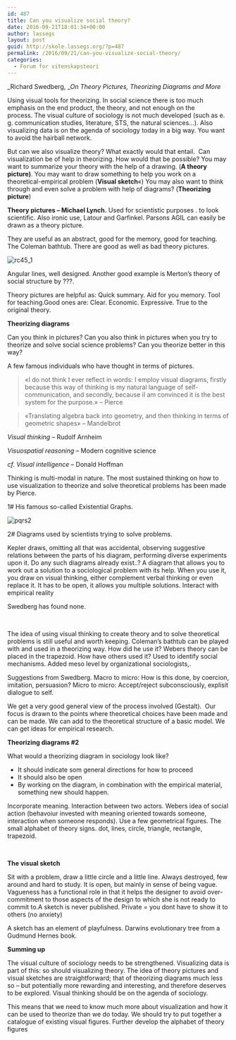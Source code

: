 ```yaml
---
id: 487
title: Can you visualize social theory?
date: 2016-09-21T18:01:34+00:00
author: lassegs
layout: post
guid: http://skole.lassegs.org/?p=487
permalink: /2016/09/21/can-you-visualize-social-theory/
categories:
  - Forum for vitenskapsteori
---
```

_Richard Swedberg, __On Theory Pictures, Theorizing Diagrams and More_

Using visual tools for theorizing. In social science there is too much emphasis on the end product, the theory, and not enough on the process. The visual culture of sociology is not much developed (such as e. g. communication studies, literature, STS, the natural sciences&#8230;). Also visualizing data is on the agenda of sociology today in a big way. You want to avoid the hairball network.

But can we also visualize theory? What exactly would that entail.  Can visualization be of help in theorizing. How would that be possible? You may want to summarize your theory with the help of a drawing. (**A theory picture)**. You may want to draw something to help you work on a theoretical-empirical problem (**Visual sketch**&laquo;) You may also want to think through and even solve a problem with help of diagrams? (**Theorizing picture**)

**Theory pictures &#8211; Michael Lynch.** Used for scientistic purposes . to look scientific. Also ironic use, Latour and Garfinkel. Parsons AGIL can easily be drawn as a theory picture.

They are useful as an abstract, good for the memory, good for teaching. The Coleman bathtub. There are good as well as bad theory pictures.

<img class="alignnone wp-image-16" src="https://i2.wp.com/master.lassegs.org/wp-content/uploads/sites/8/2016/09/rc45_1-300x118.gif?resize=521%2C205" alt="rc45_1" data-recalc-dims="1" />

Angular lines, well designed. Another good example is Merton&#8217;s theory of social structure by ???.

Theory pictures are helpful as: Quick summary. Aid for you memory. Tool for teaching.Good ones are: Clear. Economic. Expressive. True to the original theory.

**Theorizing diagrams**

Can you think in pictures? Can you also think in pictures when you try to theorize and solve social science problems? Can you theorize better in this way?

A few famous individuals who have thought in terms of pictures.

> &laquo;I do not think I ever reflect in words: I employ visual diagrams, firstly because this way of thinking is my natural language of self-communication, and secondly, because iI am convinced it is the best system for the purpose.&raquo; &#8211; Pierce

> &laquo;Translating algebra back into geometry, and then thinking in terms of geometric shapes&raquo; &#8211; Mandelbrot

_Visual thinking &#8211;_ Rudolf Arnheim

_Visuospatial reasoning &#8211;_ Modern cognitive science

_cf. Visual intelligence_ &#8211; Donald Hoffman

Thinking is multi-modal in nature. The most sustained thinking on how to use visualization to theorize and solve theoretical problems has been made by Pierce.

1# His famous so-called Existential Graphs.

<img class="alignnone wp-image-17" src="https://i2.wp.com/master.lassegs.org/wp-content/uploads/sites/8/2016/09/pqrs2-300x119.gif?resize=492%2C195" alt="pqrs2" data-recalc-dims="1" />

2# Diagrams used by scientists trying to solve problems.

Kepler draws, omitting all that was accidental, observing suggestive relations between the parts of his diagram, performing diverse experiments upon it. Do any such diagrams already exist..? A diagram that allows you to work out a solution to a sociological problem with its help. When you use it, you draw on visual thinking, either complement verbal thinking or even replace it. It has to be open, it allows you multiple solutions. Interact with empirical reality

Swedberg has found none.

&nbsp;

The idea of using visual thinking to create theory and to solve theoretical problems is still useful and worth keeping. Coleman&#8217;s bathtub can be played with and used in a theorizing way. How did he use it? Webers theory can be placed in the trapezoid. How have others used it? Used to identify social mechanisms. Added meso level by organizational sociologists,.

Suggestions from Swedberg. Macro to micro: How is this done, by coercion, imitation, persuasion? Micro to micro: Accept/reject subconsciously, explisit dialogue to self.

We get a very good general view of the process involved (Gestalt).  Our focus is drawn to the points where theoretical choices have been made and can be made. We can add to the theoretical structure of a basic model. We can get ideas for empirical research.

**Theorizing diagrams #2**

What would a theorizing diagram in sociology look like?

  * It should indicate som general directions for how to proceed
  * It should also be open
  * By working on the diagram, in combination with the empirical material, something new should happen.

Incorporate meaning. Interaction between two actors. Webers idea of social action (behavoiur invested with meaning oriented towards someone, interaction when someone responds). Use a few geometrical figures. The small alphabet of theory signs. dot, lines, circle, triangle, rectangle, trapezoid.

&nbsp;

**The visual sketch**

Sit with a problem, draw a little circle and a little line. Always destroyed, few around and hard to study. It is open, but mainly in sense of being vague. Vagueness has a functional role in that it helps the designer to avoid over-commitment to those aspects of the design to which she is not ready to commit to.A sketch is never published. Private = you dont have to show it to others (no anxiety)

A sketch has an element of playfulness. Darwins evolutionary tree from a Gudmund Hernes book.

**Summing up**

The visual culture of sociology needs to be strengthened. Visualizing data is part of this: so should visualizing theory. The idea of theory pictures and visual sketches are straightforward; that of theorizing diagrams much less so &#8211; but potentially more rewarding and interesting, and therefore deserves to be explored. Visual thinking should be on the agenda of sociology.

This means that we need to know much more about visualization and how it can be used to theorize than we do today. We should try to put together a catalogue of existing visual figures. Further develop the alphabet of theory figures